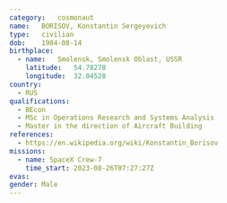 ```yaml
---
category:	cosmonaut
name:	BORISOV, Konstantin Sergeyevich
type:	civilian
dob:	1984-08-14
birthplace:
  - name:	Smolensk, Smolensk Oblast, USSR
    latitude:	54.78278
    longitude:	32.04528
country:
  - RUS
qualifications:
  - BEcon
  - MSc in Operations Research and Systems Analysis
  - Master in the direction of Aircraft Building
references:
  - https://en.wikipedia.org/wiki/Konstantin_Borisov
missions:
  - name: SpaceX Crew-7
    time_start: 2023-08-26T07:27:27Z
evas:
gender:	Male
---
```

